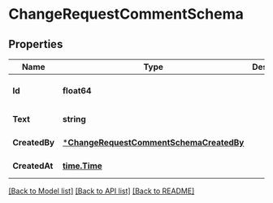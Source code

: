 # ChangeRequestCommentSchema

## Properties
Name | Type | Description | Notes
------------ | ------------- | ------------- | -------------
**Id** | **float64** |  | [optional] [default to null]
**Text** | **string** |  | [default to null]
**CreatedBy** | [***ChangeRequestCommentSchemaCreatedBy**](changeRequestCommentSchema_createdBy.md) |  | [default to null]
**CreatedAt** | [**time.Time**](time.Time.md) |  | [default to null]

[[Back to Model list]](../README.md#documentation-for-models) [[Back to API list]](../README.md#documentation-for-api-endpoints) [[Back to README]](../README.md)

